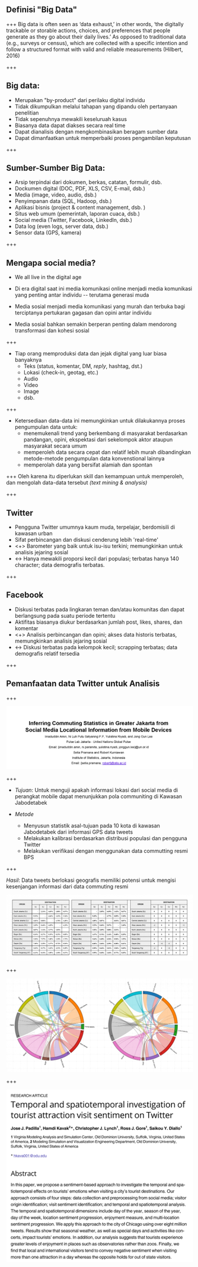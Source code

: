 ## Definisi "Big Data"

+++
Big data is often seen as ‘data exhaust,’ in other words, ‘the digitally trackable or storable actions, choices, and preferences that people generate as they go about their daily lives.’ As opposed to traditional data (e.g., surveys or census), which are collected with a specific intention and follow a structured format with valid and reliable measurements (Hilbert, 2016)

+++
## Big data:
- Merupakan "by-product" dari perilaku digital individu
- Tidak dikumpulkan melalui tahapan yang dipandu oleh pertanyaan penelitian
- Tidak sepenuhnya mewakili keseluruah kasus
- Biasanya data dapat diakses secara real time
- Dapat dianalisis dengan mengkombinasikan beragam sumber data
- Dapat dimanfaatkan untuk memperbaiki proses pengambilan keputusan

+++
## Sumber-Sumber Big Data:
- Arsip terpindai dari dokumen, berkas, catatan, formulir, dsb.
- Dockumen digital (DOC, PDF, XLS, CSV, E-mail, dsb.)
- Media (image, video, audio, dsb.)
- Penyimpanan data (SQL, Hadoop, dsb.)
- Aplikasi bisnis (project & content management, dsb. )
- Situs web umum (pemerintah, laporan cuaca, dsb.)
- Social media (Twitter, Facebook, LinkedIn, dsb.)
- Data log (even logs, server data, dsb.)
- Sensor data (GPS, kamera)

+++
## Mengapa social media?

- We all live in the digital age

- Di era digital saat ini media komunikasi online menjadi media komunikasi yang penting antar individu -- terutama generasi muda

- Media sosial menjadi media komunikasi yang murah dan terbuka bagi terciptanya pertukaran gagasan dan opini antar individu

- Media sosial bahkan semakin berperan penting dalam mendorong transformasi dan kohesi sosial

+++

- Tiap orang memproduksi data dan jejak digital yang luar biasa banyaknya
    - Teks (status, komentar, DM, _reply_, hashtag, dst.)
    - Lokasi (check-in, geotag, etc.)
    - Audio
    - Video
    - Image
    - dsb.

+++
- Ketersediaan data-data ini memungkinkan untuk dilakukannya proses pengumpulan data untuk:
    - menemukenali trend yang berkembang di masyarakat berdasarkan pandangan, opini, ekspektasi dari sekelompok aktor ataupun masyarakat secara umum
    - memperoleh data secara cepat dan relatif lebih murah dibandingkan metode-metode pengumpulan data konvenstional lainnya
    - memperolah data yang bersifat alamiah dan spontan

+++
Oleh karena itu diperlukan skill dan kemampuan untuk memperoleh, dan mengolah data-data tersebut _(text mining & analysis)_

+++
## Twitter
- Pengguna Twitter umumnya kaum muda, terpelajar, berdomisili di kawasan urban
- Sifat perbincangan dan diskusi cenderung lebih 'real-time'
- <+> Barometer yang baik untuk isu-isu terkini; memungkinkan untuk analisis jejaring sosial
- <-> Hanya mewakili proporsi kecil dari populasi; terbatas hanya 140 character; data demografis terbatas.

+++
## Facebook
- Diskusi terbatas pada lingkaran teman dan/atau komunitas dan dapat berlangsung pada suatu periode tertentu
- Aktifitas biasanya diukur berdasarkan jumlah post, likes, shares, dan komentar
- <+> Analisis perbincangan dan opini; akses data historis terbatas, memungkinkan analisis jejaring sosial
- <-> Diskusi terbatas pada kelompok kecil; scrapping terbatas; data demografis relatif tersedia

+++
## Pemanfaatan data Twitter untuk Analisis

+++

![Figure_pulselab](assets/img/Figure.pulselab.png)

+++
- *Tujuan*: Untuk menguji apakah informasi lokasi dari social media di perangkat mobile dapat menunjukkan pola communiting di Kawasan Jabodetabek

- *Metode*
    - Menyusun statistik asal-tujuan pada 10 kota di kawasan Jabodetabek dari informasi GPS data tweets
    - Melakukan kalibrasi berdasarkan distribusi populasi dan pengguna Twitter
    - Melakukan verifikasi dengan menggunakan data commutting resmi BPS

+++

*Hasil*: Data tweets berlokasi geografis memiliki potensi untuk mengisi kesenjangan informasi dari data commuting resmi

![Table](assets/img/table_pulselab.jpg)

+++

![Chord_diagram](assets/img/Chord_diagram2.jpg)

+++

![Chord_diagram](assets/img/Figure.article2.png)
